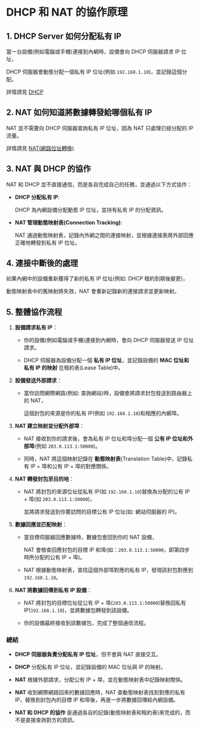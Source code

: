 # DHCP 和 NAT 的協作原理

## 1. DHCP Server 如何分配私有 IP

當一台設備(例如電腦或手機)連接到內網時，設備會向 DHCP 伺服器請求 IP 位址，

DHCP 伺服器會動態分配一個私有 IP 位址(例如 `192.168.1.10`)，並記錄這個分配。

詳情請見 [DHCP](./dhcp.md)

## 2. NAT 如何知道將數據轉發給哪個私有 IP

NAT 並不需要向 DHCP 伺服器查詢私有 IP 位址，因為 NAT 只處理已經分配的 IP 流量。

詳情請見 [NAT(網路位址轉換)](./nat.md#1-nat-通常由路由器處理並負責將私有ip轉換為公有ip)

## 3. NAT 與 DHCP 的協作

NAT 和 DHCP 並不直接通信，而是各自完成自己的任務，並通過以下方式協作：

- **DHCP 分配私有 IP**:

  DHCP 為內網設備分配動態 IP 位址，並持有私有 IP 的分配資訊。

- **NAT 管理動態映射表(Connection Tracking)**:

  NAT 通過動態映射表，記錄內外網之間的連接映射，並根據連接表將外部回應正確地轉發到私有 IP 位址。

## 4. 連接中斷後的處理

如果內網中的設備重新獲得了新的私有 IP 位址(例如: DHCP 租約到期後變更)，

動態映射表中的舊映射將失效，NAT 會重新記錄新的連接請求並更新映射。

## 5. 整體協作流程

1. **設備請求私有 IP**：

   - 你的設備(例如電腦或手機)連接到內網時，會向 DHCP 伺服器發送 IP 位址請求。

   - DHCP 伺服器為設備分配一個 **私有 IP 位址**，並記錄設備的 **MAC 位址和私有 IP 的映射** 在租約表(Lease Table)中。

2. **設備發送外部請求**：

   - 當你訪問網際網路(例如: 查詢網站)時，設備會將請求封包發送到路由器上的 NAT，

     這個封包的來源是你的私有 IP(例如 `192.168.1.10`)和相應的內網埠。

3. **NAT 建立映射並分配外部埠**：

   - NAT 接收到你的請求後，會為私有 IP 位址和埠分配一個 **公有 IP 位址和外部埠**(例如 `203.0.113.1:50000`)。

   - 同時，NAT 將這個映射記錄在 **動態映射表**(Translation Table)中，記錄私有 IP + 埠和公有 IP + 埠的對應關係。

4. **NAT 轉發封包至目的地**：

   - NAT 將封包的來源位址從私有 IP(如 `192.168.1.10`)替換為分配的公有 IP + 埠(如 `203.0.113.1:50000`)，

     並將請求發送到你要訪問的目標公有 IP 位址(如: 網站伺服器的 IP)。

5. **數據回應並匹配映射**：

   - 當目標伺服器回應數據時，數據包會回到你的 NAT 設備，

     NAT 會檢查回應封包的目標 IP 和埠(如：`203.0.113.1:50000`，即第四步時所分配的公有 IP + 埠)。

   - NAT 根據動態映射表，查找這個外部埠對應的私有 IP，發現該封包對應到 `192.168.1.10`。

6. **NAT 將數據回傳到私有 IP 設備**：

   - NAT 將封包的目標位址從公有 IP + 埠(`203.0.113.1:50000`)替換回私有 IP(`192.168.1.10`)，並將數據包轉發到該設備。

   - 你的設備最終接收到該數據包，完成了整個通信流程。

### 總結

- **DHCP 伺服器負責分配私有 IP 位址**，但不會與 NAT 直接交互。

- **DHCP** 分配私有 IP 位址，並記錄設備的 MAC 位址與 IP 的映射。

- **NAT** 根據外部請求，分配公有 IP + 埠，並在動態映射表中記錄映射關係。

- **NAT** 收到網際網路回來的數據回應時，NAT 查動態映射表找到對應的私有 IP，替換到封包內的目標 IP 和埠後，再進一步將數據回傳給內網設備。

- **NAT 和 DHCP 的協作** 是通過各自的記錄(動態映射表和租約表)來完成的，而不是直接查詢對方的資訊。
